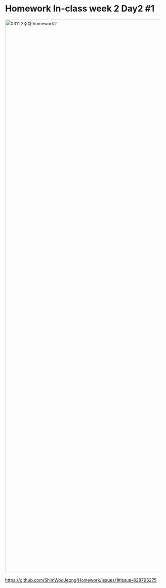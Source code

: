 # Homework In-class week 2 Day2 #1
<img width="1792" alt="0311 2주차 homework2" src="https://user-images.githubusercontent.com/70475213/110743949-3f085b80-827c-11eb-8983-20d420131c4a.png">

https://github.com/ShimWooJeong/Homework/issues/1#issue-828795275

